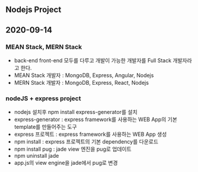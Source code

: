 ## Nodejs Project

## 2020-09-14

### MEAN Stack, MERN Stack

- back-end front-end 모두를 다루고 개발이 가능한 개발자를 Full Stack 개발자라고 한다.
- MEAN Stack 개발자 : MongoDB, Express, Angular, Nodejs
- MERN Stack 개발자 : MongoDB, Express, React, Nodejs

### nodeJS + express project

- nodejs 설치후 npm install express-generator를 설치
- express-generator : express framework를 사용하는 WEB App의 기본 template를 만들어주는 도구
- express 프로젝트 : express framework를 사용하는 WEB App 생성
- npm install : express 프로젝트의 기본 dependency를 다운로드
- npm install pug : jade view 엔진을 pug로 업데이트
- npm uninstall jade
- app.js의 view engine을 jade에서 pug로 변경
